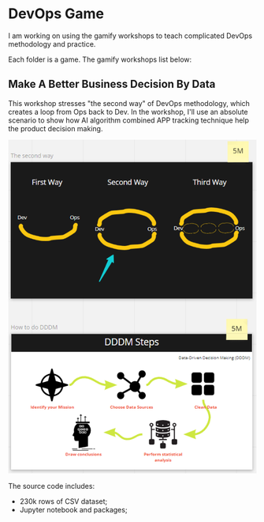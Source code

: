 # DevOps Game

I am working on using the gamify workshops to teach complicated DevOps methodology and practice.

Each folder is a game. The gamify workshops list below:

## Make A Better Business Decision By Data

This workshop stresses "the second way" of DevOps methodology, which creates a loop from Ops back to Dev.
In the workshop, I'll use an absolute scenario to show how AI algorithm combined APP tracking technique help the product decision making.

![DDDM](./make_a_better_business_decision_by_data\images\DDDM.png)

The source code includes:

- 230k rows of CSV dataset;
- Jupyter notebook and packages;
